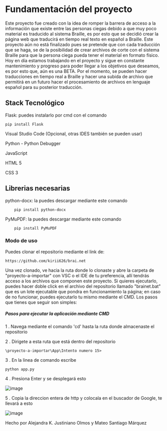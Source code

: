 # Fundamentación del proyecto
Este proyecto fue creado con la idea de romper la barrera de acceso a la información que existe entre las personas ciegas debido a que muy poco material es traducido al sistema Braille, es por esto que se decidió crear la página web que traducirá en tiempo real texto en español a Braille. Este proyecto aún no está finalizado pues se pretende que con cada traducción que se haga, se de la posibilidad de crear archivos de corte con el sistema Braille para que la persona ciega pueda tener el material en formato físico. Hoy en día estamos trabajando en el proyecto y sigue en constante mantenimiento y progreso para poder llegar a los objetivos que deseamos, es por esto que, aún es una BETA. Por el momento, se pueden hacer traducciones en tiempo real a Braille y hacer una subida de archivo que permitirá en un futuro hacer el procesamiento de archivos en lenguaje español para su posterior traducción. 

## Stack Tecnológico
Flask: puedes instalarlo por cmd con el comando 

    pip install Flask

Visual Studio Code (Opcional, otras IDES también se pueden usar)

Python - Python Debugger

JavaScript

HTML 5 

CSS 3

## Librerias necesarias

python-docx: la puedes descargar mediante este comando

        pip install python-docx
PyMuPDF: la puedes descargar mediante este comando 

        pip install PyMuPDF

### Modo de uso
Puedes clonar el repositorio mediante el link de:

    https://github.com/kirii626/brai.net

Una vez clonado, ve hacia la ruta donde lo clonaste y abre la carpeta de "proyecto-a-importar" con VSC o el IDE de tu preferencia, allí tendrás acceso a los archivos que componen este proyecto. Si quieres ejecutarlo, puedes hacer doble click en el archivo  del repositorio llamado "brainet.bat" que es un lote ejecutable que pondra en funcionamiento la página; en caso de no funcionar, puedes ejecutarlo tu mismo mediante el CMD. Los pasos que tienes que seguir son simples: 

##### Pasos para ejecutar la aplicación mediante CMD 
1 . Navega mediante el comando 'cd' hasta la ruta donde almacenaste el repositorio

2 . Dirigete a esta ruta que está dentro del repositorio 

    \proyecto-a-importar\App\Intento numero 15>

3 . En la linea de comando escribe 

    python app.py

4 . Presiona Enter y se desplegará esto 

![image](https://github.com/user-attachments/assets/8a0204cd-05a5-4408-944d-82ae0a706406)

5 . Copia la direccion entera de http y colocala en el buscador de Google, te llevará a esto

![image](https://github.com/user-attachments/assets/b39469c3-c905-4433-86dd-f751bf71b4a9)



Hecho por Alejandra K. Justiniano Olmos y Mateo Santiago Márquez


